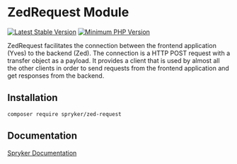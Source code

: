 # ZedRequest Module
[![Latest Stable Version](https://poser.pugx.org/spryker/zed-request/v/stable.svg)](https://packagist.org/packages/spryker/zed-request)
[![Minimum PHP Version](https://img.shields.io/badge/php-%3E%3D%207.4-8892BF.svg)](https://php.net/)

ZedRequest facilitates the connection between the frontend application (Yves) to the backend (Zed). The connection is a HTTP POST request with a transfer object as a payload. It provides a client that is used by almost all the other clients in order to send requests from the frontend application and get responses from the backend.

## Installation

```
composer require spryker/zed-request
```

## Documentation

[Spryker Documentation](https://docs.spryker.com)
